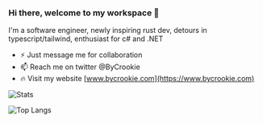 ### Hi there, welcome to my workspace 👋

I'm a software engineer, newly inspiring rust dev, detours in typescript/tailwind, enthusiast for c# and .NET

* ⚡ Just message me for collaboration
* 📫 Reach me on twitter @ByCrookie
* 🔥 Visit my website [www.bycrookie.com](https://www.bycrookie.com)

![Stats](https://github-readme-stats.bycrookie.com/api?username=byCrookie&show_icons=true&theme=dark&include_all_commits=true&show=reviews,discussions_started,discussions_answered,prs_merged,prs_merged_percentage)

![Top Langs](https://github-readme-stats.bycrookie.com/api/top-langs/?username=byCrookie&layout=compact&theme=dark)
